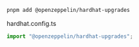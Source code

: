```sh
pnpm add @openzeppelin/hardhat-upgrades
```

hardhat.config.ts
```ts
import "@openzeppelin/hardhat-upgrades";
```
